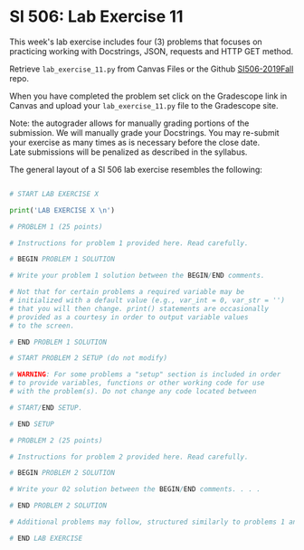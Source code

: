 # SI 506: Lab Exercise 11

This week's lab exercise includes four (3) problems that focuses on practicing working with 
Docstrings, JSON, requests and HTTP GET method.

Retrieve `lab_exercise_11.py` from Canvas Files or the Github 
[SI506-2019Fall](https://github.com/umsi-arwhyte/SI506-2019Fall) repo.

When you have completed the problem set click on the Gradescope link in Canvas and upload your
`lab_exercise_11.py` file to the Gradescope site.  

Note: the autograder allows for manually grading portions of the submission. We will manually grade 
your Docstrings. You may re-submit your exercise as many times as is necessary before the close date.  
Late submissions will be penalized as described in the syllabus.

The general layout of a SI 506 lab exercise resembles the following:

```python

# START LAB EXERCISE X

print('LAB EXERCISE X \n')

# PROBLEM 1 (25 points)

# Instructions for problem 1 provided here. Read carefully.

# BEGIN PROBLEM 1 SOLUTION

# Write your problem 1 solution between the BEGIN/END comments.

# Not that for certain problems a required variable may be
# initialized with a default value (e.g., var_int = 0, var_str = '')
# that you will then change. print() statements are occasionally
# provided as a courtesy in order to output variable values
# to the screen.

# END PROBLEM 1 SOLUTION

# START PROBLEM 2 SETUP (do not modify)

# WARNING: For some problems a "setup" section is included in order
# to provide variables, functions or other working code for use
# with the problem(s). Do not change any code located between

# START/END SETUP.

# END SETUP

# PROBLEM 2 (25 points)

# Instructions for problem 2 provided here. Read carefully.

# BEGIN PROBLEM 2 SOLUTION

# Write your 02 solution between the BEGIN/END comments. . . .

# END PROBLEM 2 SOLUTION

# Additional problems may follow, structured similarly to problems 1 and 2 above.

# END LAB EXERCISE
```
